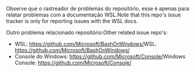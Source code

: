 <span data-ttu-id="60761-101">Observe que o rastreador de problemas do repositório, esse é apenas para relatar problemas com a documentação WSL.</span><span class="sxs-lookup"><span data-stu-id="60761-101">Note that this repo's issue tracker is only for reporting issues with the WSL docs.</span></span>

<span data-ttu-id="60761-102">Outro problema relacionado repositório:</span><span class="sxs-lookup"><span data-stu-id="60761-102">Other related issue repo's:</span></span>

* <span data-ttu-id="60761-103">WSL: https://github.com/Microsoft/BashOnWindows/</span><span class="sxs-lookup"><span data-stu-id="60761-103">WSL: https://github.com/Microsoft/BashOnWindows/</span></span>
* <span data-ttu-id="60761-104">Console do Windows: https://github.com/Microsoft/Console/</span><span class="sxs-lookup"><span data-stu-id="60761-104">Windows Console: https://github.com/Microsoft/Console/</span></span>
